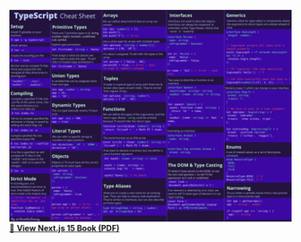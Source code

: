   <img src="TypeScript.png" alt="TypeScript Book"/><br/>
  <a href="https://drive.google.com/file/d/1cwebIgLtmNclgjjYyLnQtm49YaPzMYjb/preview" target="_blank">
    📘 <b>View Next.js 15 Book (PDF)</b>
  </a>


